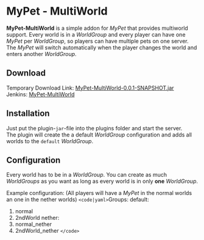 # MyPet - MultiWorld

**MyPet-MultiWorld** is a simple addon for *MyPet* that provides multiworld support.
Every world is in a *WorldGroup* and every player can have one *MyPet* per *WorldGroup*, so players can have multiple pets on one server.
The *MyPet* will switch automatically when the player changes the world and enters another *WorldGroup*.

## Download

Temporary Download Link: [MyPet-MultiWorld-0.0.1-SNAPSHOT.jar](http://build.keyle.de/job/MyPet-MultiWorld/lastSuccessfulBuild/artifact/target/MyPet-MultiWorld-0.0.1-SNAPSHOT.jar) <br>
Jenkins: [MyPet-MultiWorld](http://build.keyle.de/job/MyPet-MultiWorld/)

## Installation

Just put the  plugin-`jar`-file into the plugins folder and start the server.<br>
The plugin will create the a default *WorldGroup* configuration and adds all worlds to the `default` *WorldGroup*.

## Configuration

Every world has to be in a *WorldGroup*. You can create as much *WorldGroups* as you want as long as every world is in only **one** *WorldGroup*.<br>

Example configuration: (All players will have a *MyPet* in the normal worlds an one in the nether worlds)
`<code|yaml>`Groups:
    default:
 1.  normal
 2.  2ndWorld
    nether:
 3.  normal_nether
 4.  2ndWorld_nether
`</code>`

